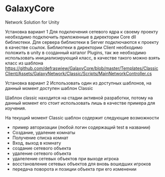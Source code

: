 # GalaxyCore
Network Solution for Unity

Установка вариант 1
Для подключения сетевого ядра к своему проекту необходимо подключить приложенные в директории Core dll библиотеки. Для сервера библиотеки в Server подключаются к проекту в качестве ссылок. 
Библиотеки в директории Client необходимо положить в unity в созданный каталог Plugins, так же необходимо использовать инициализирующий класс, в качестве такого можно взять класс из шаблона 
https://github.com/defraswiew/GalaxyCore/blob/master/Templates/ClassicClient/Assets/GalaxyNetwork/Classic/Scripts/MainNetworkController.cs


Установка вариант 2
Использовать один из доступных шаблонов, на данный момент доступен шаблон Classic

Шаблон classic находится на стадии активной разработки,  потому на данный момент его стоит использовать лишь в качестве примера для изучения.

На текущий момент Classic шаблон содержит следующие возможности
- пример авторизации (любой логин содержащий test в названии)
- Создание, удаление комнаты
- Получение списка комнат
- Вход, выход в комнату
- создание сетевого объекта
- удаление сетевого объекта
- удалеление сетевых объектов при выходе игрока
- восстановление сетевых объектов для вновь вошедших игроков
- передача поворота и позиции объекта при его изменении
